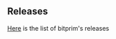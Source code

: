 ## Releases

 [Here](https://github.com/bitprim/bitprim/blob/master/doc/release-notes/release-notes.md) is the list of bitprim's releases


